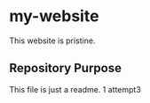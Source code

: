 # my-website


This website is pristine.


## Repository Purpose
This file is just a readme. 1
attempt3
